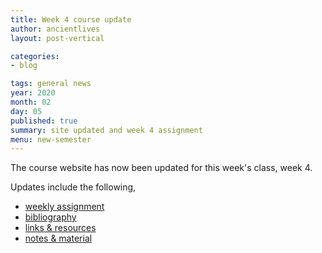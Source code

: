 ```yaml
---
title: Week 4 course update
author: ancientlives
layout: post-vertical

categories:
- blog

tags: general news
year: 2020
month: 02
day: 05
published: true
summary: site updated and week 4 assignment
menu: new-semester
---
```


The course website has now been updated for this week's class, week 4.

Updates include the following,

* [weekly assignment](/weekly_assignment)
* [bibliography](/bibliography)
* [links & resources](/links)
* [notes & material](/notes)
